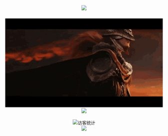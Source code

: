<h1 align="center"><a href="https://sunguoqi.com/"><img src="https://readme-typing-svg.herokuapp.com/?lines=console.log(%22Hello%2C%20World!%22);敬请见证!&center=true&size=27"></a></h1><div align="center" ><img order-radius="100px" src="./elden-ring-arm.gif"/><img order-radius="100px" src="https://cdn.jsdelivr.net/gh/sun0225SUN/photos/images/202108300019556.gif"/></div><br><div align="center"><img src="https://visitor-badge.glitch.me/badge?page_id=kevin-Abbring" alt="访客统计" /></div><div align="center"><img src="https://cdn.jsdelivr.net/gh/kevin-Abbring/kevin-Abbring/contribution-snake/github-contribution-grid-snake.svg" /></div>
